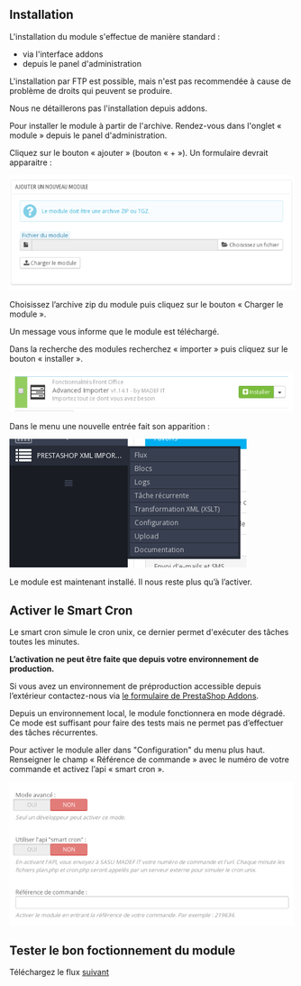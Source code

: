 ## Installation

L'installation du module s'effectue de manière standard :
- via l'interface addons
- depuis le panel d'administration

L'installation par FTP est possible, mais n'est pas recommendée à cause de problème de droits qui peuvent se produire.

Nous ne détaillerons pas l'installation depuis addons.

Pour installer le module à partir de l'archive. Rendez-vous dans l'onglet « module » depuis le panel d'administration.

Cliquez sur le bouton « ajouter » (bouton « + »). Un formulaire devrait apparaitre :

![image alt text](image_0.png)

Choisissez l’archive zip du module puis cliquez sur le bouton « Charger le module ».

Un message vous informe que le module est téléchargé.

Dans la recherche des modules recherchez « importer » puis cliquez sur le bouton « installer ».

![image alt text](image_1.png)

Dans le menu une nouvelle entrée fait son apparition :

![image alt text](image_2.png)

Le module est maintenant installé. Il nous reste plus qu’à l’activer.

## Activer le Smart Cron

Le smart cron simule le cron unix, ce dernier permet d'exécuter des tâches toutes les minutes.

**L’activation ne peut être faite que depuis votre environnement de production.**

Si vous avez un environnement de préproduction accessible depuis l’extérieur contactez-nous via [le formulaire de PrestaShop Addons](!https://addons.prestashop.com/fr/contactez-nous?id_product=7951).

Depuis un environnement local, le module fonctionnera en mode dégradé. Ce mode est suffisant pour faire des tests mais ne permet pas d’effectuer des tâches récurrentes.

Pour activer le module aller dans "Configuration" du menu plus haut. Renseigner le champ « Référence de commande » avec le numéro de votre commande et activez l’api « smart cron ».

![image alt text](image_3.png)

## Tester le bon foctionnement du module

Téléchargez le flux [suivant](!flow/check-install.xml)
